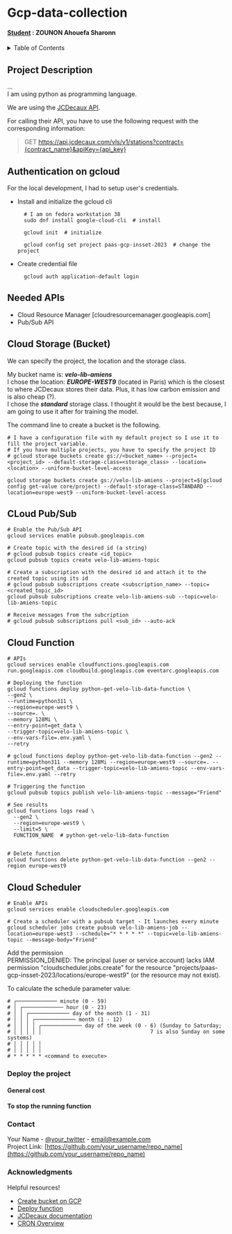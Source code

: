 # Gcp-data-collection

#### <u>Student</u> : ZOUNON Ahouefa Sharonn

<!-- TABLE OF CONTENTS -->
<details>
  <summary>Table of Contents</summary>
  <ol>
    <li><a href="#project-description">Project Description</a></li>
    <li><a href="#authentication-on-gcloud">Authentication on gcloud</a></li>
    <li><a href="#cloud-storage-bucket">Cloud Storage (Bucket)</a></li>
    <li><a href="#cloud-pub-sub">CLoud Pub/Sub</a></li>
    <li><a href="#cloud-function">Cloud Function</a></li>
    <li><a href="#cloud-scheduler">Cloud Scheduler</a></li>
    <li><a href="#deploy-the-project">Run the project</a></li>
    <li><a href="#contact">Contact</a></li>
    <li><a href="#acknowledgments">Acknowledgments</a></li>
  </ol>
</details>

<!-- PROJECT -->

## Project Description

... <br/>
I am using python as programming language.

We are using the [JCDecaux API](https://developer.jcdecaux.com/#/opendata/vls?page=getstarted).

For calling their API, you have to use the following request with the corresponding information:
> GET https://api.jcdecaux.com/vls/v1/stations?contract={contract_name}&apiKey={api_key}

## Authentication on gcloud

For the local development, I had to setup user's credentials. <br />
* Install and initialize the gcloud cli
    ```shell 
      # I am on fedora workstation 38
      sudo dnf install google-cloud-cli  # install
  
      gcloud init  # initialize
  
      gcloud config set project paas-gcp-insset-2023  # change the project
    ```
* Create credential file
    ```shell 
      gcloud auth application-default login
    ```

## Needed APIs

* Cloud Resource Manager [cloudresourcemanager.googleapis.com]
* Pub/Sub API

## Cloud Storage (Bucket)

We can specify the project, the location and the storage class.

My bucket name is: ***velo-lib-amiens*** <br/>
I chose the location: ***EUROPE-WEST9*** (located in Paris) which is the closest to where JCDecaux stores their data. Plus, it has low carbon emission and is also cheap (?). <br/>
I chose the ***standard*** storage class. I thought it would be the best because, I am going to use it after for training the model.

The command line to create a bucket is the following.
```shell 
# I have a configuration file with my default project so I use it to fill the project variable. 
# If you have multiple projects, you have to specify the project ID
# gcloud storage buckets create gs://<bucket_name> --project=<project_id> --default-storage-class=<storage_class> --location=<location> --uniform-bucket-level-access

gcloud storage buckets create gs://velo-lib-amiens --project=$(gcloud config get-value core/project) --default-storage-class=STANDARD --location=europe-west9 --uniform-bucket-level-access
```

## CLoud Pub/Sub

```shell
# Enable the Pub/Sub API
gcloud services enable pubsub.googleapis.com

# Create topic with the desired id (a string)
# gcloud pubsub topics create <id_topic>
gcloud pubsub topics create velo-lib-amiens-topic

# Create a subscription with the desired id and attach it to the created topic using its id
# gcloud pubsub subscriptions create <subscription_name> --topic=<created_topic_id>
gcloud pubsub subscriptions create velo-lib-amiens-sub --topic=velo-lib-amiens-topic

# Receive messages from the subcription
# gcloud pubsub subscriptions pull <sub_id> --auto-ack
```

## Cloud Function

```shell
# APIs
gcloud services enable cloudfunctions.googleapis.com run.googleapis.com cloudbuild.googleapis.com eventarc.googleapis.com

# Deploying the function
gcloud functions deploy python-get-velo-lib-data-function \
--gen2 \
--runtime=python311 \
--region=europe-west9 \
--source=. \
--memory 128Mi \
--entry-point=get_data \
--trigger-topic=velo-lib-amiens-topic \
--env-vars-file=.env.yaml \
--retry

# gcloud functions deploy python-get-velo-lib-data-function --gen2 --runtime=python311 --memory 128Mi --region=europe-west9 --source=. --entry-point=get_data --trigger-topic=velo-lib-amiens-topic --env-vars-file=.env.yaml --retry

# Triggering the function
gcloud pubsub topics publish velo-lib-amiens-topic --message="Friend"

# See results
gcloud functions logs read \
  --gen2 \
  --region=europe-west9 \
  --limit=5 \
  FUNCTION_NAME  # python-get-velo-lib-data-function


# Delete function
gcloud functions delete python-get-velo-lib-data-function --gen2 --region europe-west9
```

## Cloud Scheduler

```shell
# Enable APIs
gcloud services enable cloudscheduler.googleapis.com

# Create a scheduler with a pubsub target - It launches every minute
gcloud scheduler jobs create pubsub velo-lib-amiens-job --location=europe-west3 --schedule="* * * * *" --topic=velo-lib-amiens-topic --message-body="Friend"
```

Add the permission <br/>
PERMISSION_DENIED: The principal (user or service account) lacks IAM permission "cloudscheduler.jobs.create" for the resource "projects/paas-gcp-insset-2023/locations/europe-west9" (or the resource may not exist).


To calculate the schedule parameter value:
```shell
# ┌───────────── minute (0 - 59)
# │ ┌───────────── hour (0 - 23)
# │ │ ┌───────────── day of the month (1 - 31)
# │ │ │ ┌───────────── month (1 - 12)
# │ │ │ │ ┌───────────── day of the week (0 - 6) (Sunday to Saturday;
# │ │ │ │ │                                   7 is also Sunday on some systems)
# │ │ │ │ │
# │ │ │ │ │
# * * * * * <command to execute>
```

### Deploy the project
<!-- Add total cost / month -->

  #### General cost

#### To stop the running function

### Contact

Your Name - [@your_twitter](https://twitter.com/your_username) - email@example.com <br />
Project Link: [https://github.com/your_username/repo_name](https://github.com/your_username/repo_name)

<!-- ACKNOWLEDGMENTS -->
### Acknowledgments

Helpful resources!

* [Create bucket on GCP](https://cloud.google.com/storage/docs/creating-buckets#create_a_new_bucket)
* [Deploy function](https://cloud.google.com/functions/docs/create-deploy-gcloud)
* [JCDecaux documentation](https://developer.jcdecaux.com/#/opendata/vls?page=dynamic)
* [CRON Overview](https://en.wikipedia.org/wiki/Cron#Overview)

